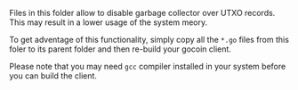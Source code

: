 Files in this folder allow to disable garbage collector over UTXO records.
This may result in a lower usage of the system meory.

To get adventage of this functionality, simply copy all the `*.go` files from
this foler to its parent folder and then re-build your gocoin client.

Please note that you may need `gcc` compiler installed in your system before
you can build the client.
